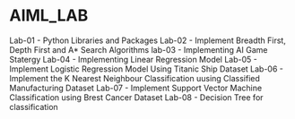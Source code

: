 # AIML_LAB
Lab-01 - Python Libraries and Packages
Lab-02 - Implement Breadth First, Depth First and A* Search Algorithms
lab-03 - Implementing AI Game Statergy
Lab-04 - Implementing Linear Regression Model
Lab-05 - Implement Logistic Regression Model Using Titanic Ship Dataset
Lab-06 - Implement the K Nearest Neighbour Classification uusing Classified Manufacturing Dataset
Lab-07 - Implement Support Vector Machine Classification using Brest Cancer Dataset
Lab-08 - Decision Tree for classification
